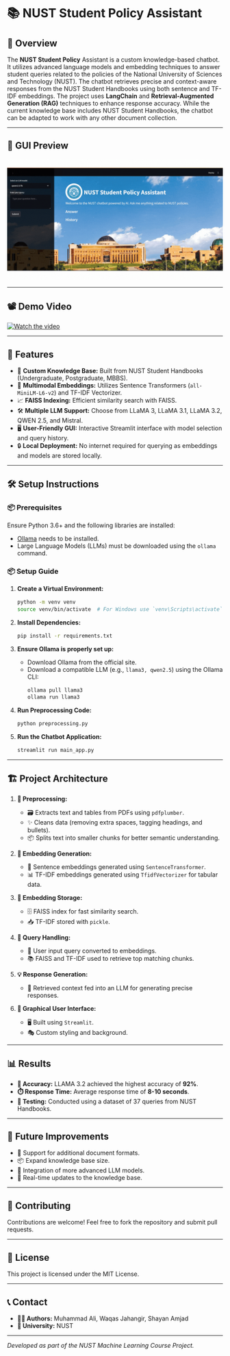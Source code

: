 # 📚 NUST Student Policy Assistant

## 🧐 Overview

The **NUST Student Policy** Assistant is a custom knowledge-based chatbot. It utilizes advanced language models and embedding techniques to answer student queries related to the policies of the National University of Sciences and Technology (NUST). The chatbot retrieves precise and context-aware responses from the NUST Student Handbooks using both sentence and TF-IDF embeddings. The project uses **LangChain** and **Retrieval-Augmented Generation (RAG)** techniques to enhance response accuracy. While the current knowledge base includes NUST Student Handbooks, the chatbot can be adapted to work with any other document collection.

---

## 🎨 GUI Preview
![Streamlit GUI](screenshot.gif)

---

## 📽️ Demo Video
[![Watch the video](https://img.youtube.com/vi/VIDEO_ID/maxresdefault.jpg)](https://www.youtube.com/watch?v=VIDEO_ID)

---

## 🌟 Features

- 📖 **Custom Knowledge Base:** Built from NUST Student Handbooks (Undergraduate, Postgraduate, MBBS).
- 🧠 **Multimodal Embeddings:** Utilizes Sentence Transformers (`all-MiniLM-L6-v2`) and TF-IDF Vectorizer.
- 📈 **FAISS Indexing:** Efficient similarity search with FAISS.
- 🛠️ **Multiple LLM Support:** Choose from LLaMA 3, LLaMA 3.1, LLaMA 3.2, QWEN 2.5, and Mistral.
- 🖥️ **User-Friendly GUI:** Interactive Streamlit interface with model selection and query history.
- 🔒 **Local Deployment:** No internet required for querying as embeddings and models are stored locally.

---

## 🛠️ Setup Instructions

### 📦 Prerequisites

Ensure Python 3.6+ and the following libraries are installed:

- [Ollama](https://ollama.ai/) needs to be installed.
- Large Language Models (LLMs) must be downloaded using the `ollama` command.

### 📦 Setup Guide

1. **Create a Virtual Environment:**
   ```bash
   python -m venv venv
   source venv/bin/activate  # For Windows use `venv\Scripts\activate`
   ```

2. **Install Dependencies:**
   ```bash
   pip install -r requirements.txt
   ```

3. **Ensure Ollama is properly set up:**
   - Download Ollama from the official site.
   - Download a compatible LLM (e.g., `llama3, qwen2.5`) using the Ollama CLI:
     ```bash
     ollama pull llama3
     ollama run llama3
     ```

4. **Run Preprocessing Code:**
   ```bash
   python preprocessing.py
   ```

5. **Run the Chatbot Application:**
   ```bash
   streamlit run main_app.py
   ```

---

## 🏗️ Project Architecture

1. **🧼 Preprocessing:**

   - 🗃️ Extracts text and tables from PDFs using `pdfplumber`.
   - ✨ Cleans data (removing extra spaces, tagging headings, and bullets).
   - 📦 Splits text into smaller chunks for better semantic understanding.

2. **🔢 Embedding Generation:**

   - 🧩 Sentence embeddings generated using `SentenceTransformer`.
   - 📊 TF-IDF embeddings generated using `TfidfVectorizer` for tabular data.

3. **💾 Embedding Storage:**

   - 🗄️ FAISS index for fast similarity search.
   - 📥 TF-IDF stored with `pickle`.

4. **🔎 Query Handling:**

   - 🎯 User input query converted to embeddings.
   - 📚 FAISS and TF-IDF used to retrieve top matching chunks.

5. **💡 Response Generation:**

   - 🤖 Retrieved context fed into an LLM for generating precise responses.

6. **🎨 Graphical User Interface:**

   - 🖥️ Built using `Streamlit`.
   - 🎭 Custom styling and background.

---

## 📊 Results

- **🎯 Accuracy:** LLAMA 3.2 achieved the highest accuracy of **92%**.
- **⏱️ Response Time:** Average response time of **8-10 seconds**.
- **🧪 Testing:** Conducted using a dataset of 37 queries from NUST Handbooks.

---

## 🚀 Future Improvements

- 📑 Support for additional document formats.
- 📦 Expand knowledge base size.
- 🔗 Integration of more advanced LLM models.
- 📡 Real-time updates to the knowledge base.

---

## 🤝 Contributing

Contributions are welcome! Feel free to fork the repository and submit pull requests.

---

## 📜 License

This project is licensed under the MIT License.

---

## 📞 Contact

- **👨‍💻 Authors:** Muhammad Ali, Waqas Jahangir, Shayan Amjad
- **🏫 University:** NUST

---

*Developed as part of the NUST Machine Learning Course Project.*

